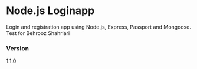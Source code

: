 # Node.js Loginapp

Login and registration app using Node.js, Express, Passport and Mongoose.
Test for Behrooz Shahriari

### Version
1.1.0
